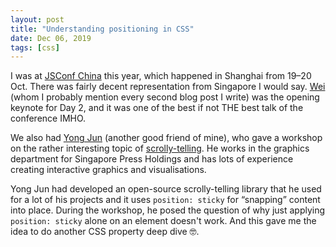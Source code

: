 ```yaml
---
layout: post
title: "Understanding positioning in CSS"
date: Dec 06, 2019
tags: [css]
---
```

I was at [JSConf China](https://2019.jsconfchina.com/) this year, which happened in Shanghai from 19–20 Oct. There was fairly decent representation from Singapore I would say. [Wei](https://uuei.io/) (whom I probably mention every second blog post I write) was the opening keynote for Day 2, and it was one of the best if not THE best talk of the conference IMHO.

We also had [Yong Jun](https://github.com/yongjun21/) (another good friend of mine), who gave a workshop on the rather interesting topic of [scrolly-telling](https://webflow.com/blog/scrollytelling-guide). He works in the graphics department for Singapore Press Holdings and has lots of experience creating interactive graphics and visualisations.

Yong Jun had developed an open-source scrolly-telling library that he used for a lot of his projects and it uses `position: sticky` for “snapping” content into place. During the workshop, he posed the question of why just applying `position: sticky` alone on an element doesn't work. And this gave me the idea to do another CSS property deep dive <span class="emoji" role="img" tabindex="0" aria-label="nerd face">&#x1F913;</span>.

## 